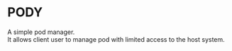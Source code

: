 # PODY
A simple pod manager.   
It allows client user to manage pod with limited access to the host system.